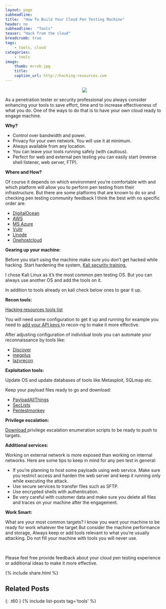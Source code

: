 ```yaml
---
layout: page
subheadline: 
title:  "How To Build Your Cloud Pen Testing Machine"
header: no
subheadline:  "Tools"
teaser: "Hack from the cloud"
breadcrumb: true
tags:
    - tools, cloud
categories:
    - tools
image:
    thumb: mrrob.jpg
    title: 
    caption_url: http://hacking-resources.com
---
```


<p align="center">
  <img src="https://raw.githubusercontent.com/eslam-mohamed-reda/HackingResources/master/images/mrrob.jpg">
</p>

<p>As a penetration tester or security professional you always consider enhancing your tools to save effort, time and to increase effectiveness of what you do. One of the ways to do that is to have your own cloud ready to engage machine. </p>
<p><strong>Why?</strong></p>
<ul>
<li>Control over bandwidth and power.</li>
<li>Privacy for your own network. You will use it at minimum.</li>
<li>Always available from any location.</li>
<li>You can leave your tools running safely (with cautious).</li>
<li>Perfect for web and external pen testing you can easily start (reverse shell listener, web server, FTP).</li>
</ul>
<p><strong>Where and How?</strong></p>
<p>Of course it depends on which environment you’re comfortable with and which platform will allow you to perform pen testing from their infrastructure. But there are some platforms that are known to do so and checking pen testing community feedback I think the best with no specific order are:</p>
<ul>
<li><a href="https://www.kali.org/news/kali-linux-in-the-digitalocean-cloud/" target="_blank">DigitalOcean</a></li>
<li><a href="https://aws.amazon.com/marketplace/pp/B01M26MMTT" target="_blank">AWS</a></li>
<li><a href="https://blogs.msdn.microsoft.com/azuresecurity/2016/08/29/pen-testing-from-azure-virtual-machines/" target="_blank">MS Azure</a></li>
<li><a href="https://www.vultr.com/" target="_blank">Vultr</a></li>
<li><a href="https://www.linode.com/distributions/" target="_blank">Linode</a></li>
<li><a href="https://onehostcloud.hosting/kali-linux-vps-hosting/" target="_blank">Onehostcloud</a></li>
</ul>
<p><strong>Gearing up your machine:</strong></p>
<p>Before you start using the machine make sure you don’t get hacked while hacking. Start hardening the system, <a href="https://kali.training/lessons/7-securing-and-monitoring-kali/" target="_blank">Kali security training.</a></p>
<p>I chose Kali Linux as it’s the most common pen testing OS. But you can always use another OS and add the tools on it.</p>
<p>In addition to tools already on kali check below ones to gear it up.</p>
<p><strong>Recon tools:</strong></p>
<p><a href="https://hacking-resources.com/Red-Team-Arsenal.html#web-penetration-testing-tools" target="_blank">Hacking resources tools list</a></p>
<p>You will need some configuration to get it up and running for example you need to <a href="https://github.com/lanmaster53/recon-ng-marketplace/wiki/API-Keys" target="_blank">add your API keys </a> to recon-ng to make it more effective.</p>
<p>After adjusting configuration of individual tools you can automate your reconnaissance by tools like:</p>
<ul>
<li><a href="https://github.com/leebaird/discover" target="_blank">Discover</a></li>
<li><a href="https://github.com/EdOverflow/megplus" target="_blank">megplus</a></li>
<li><a href="https://github.com/nahamsec/lazyrecon" target="_blank">lazyrecon</a></li>
</ul>
<p><strong>Exploitation tools:</strong></p>
<p>Update OS and update databases of tools like Metasploit, SQLmap etc.</p>
<p>Keep your payload files ready to go and download:</p>
<ul>
<li><a href="https://github.com/swisskyrepo/PayloadsAllTheThings" target="_blank">PayloadAllThings</a></li>
<li><a href="https://github.com/danielmiessler/SecLists" target="_blank">SecLists</a></li>
<li><a href="http://pentestmonkey.net/cheat-sheet/shells/reverse-shell-cheat-sheet" target="_blank">Pentestmonkey</a></li>
</ul>
<p><strong>Privilege escalation: </strong></p>
<p><a href="https://hacking-resources.com/Red-Team-Arsenal.html#privilege-escalation" target="_blank">Download </a> privilege escalation enumeration scripts to be ready to push to targets.</p>
<p><strong>Additional services:</strong></p>
<p>Working on external network is more exposed than working on internal networks. Here are some tips to keep in mind for any pen test in general:</p>
<ul>
<li>If you’re planning to host some payloads using web service.
Make sure you restrict access and harden the web server and keep it running only while executing the attack.
</li>
<li>Use secure services to transfer files such as SFTP.</li>
<li>Use encrypted shells with authentication.</li>
<li>Be very careful with customer data and make sure you delete all files and traces on your machine after the engagement.</li>
</ul>

<p><strong>Work Smart: </strong></p>
<p>What are your most common targets? I know you want your machine to be ready for work whatever the target 
But consider the machine performance and storage, Always keep or add tools relevant to what you’re usually attacking. Do not fill your machine with tools you will never use.
</p>
<br>
<p>Please feel free provide feedback about your cloud pen testing experience or additional ideas to make it more effective.</p>

{% include share.html %}

## Related Posts 
{: .t60 }
{% include list-posts tag='tools' %}
